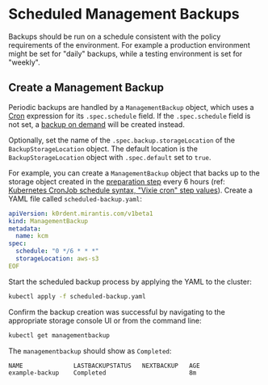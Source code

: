 # Scheduled Management Backups

Backups should be run on a schedule consistent with the policy requirements of the environment. For example a production environment might be set for "daily" backups, while a testing environment is set for "weekly".

## Create a Management Backup

Periodic backups are handled by a `ManagementBackup` object, which uses a [Cron](https://en.wikipedia.org/wiki/Cron) expression
for its `.spec.schedule` field.
If the `.spec.schedule` field is not set, a [backup on demand](./ondemand-backups.md#management-backup-on-demand) will be created instead.

Optionally, set the name of the `.spec.backup.storageLocation` of the `BackupStorageLocation` object.
The default location is the `BackupStorageLocation` object with `.spec.default` set to `true`.

For example, you can create a `ManagementBackup` object that backs up to the storage object
created in the [preparation step](./prepare-backups.md) every 6 hours
(ref: [Kubernetes CronJob schedule syntax, "Vixie cron" step values](https://kubernetes.io/docs/concepts/workloads/controllers/cron-jobs/#schedule-syntax)). Create a YAML file called `scheduled-backup.yaml`:

```yaml
apiVersion: k0rdent.mirantis.com/v1beta1
kind: ManagementBackup
metadata:
  name: kcm
spec:
  schedule: "0 */6 * * *"
  storageLocation: aws-s3
EOF
```
Start the scheduled backup process by applying the YAML to the cluster:
```sh
kubectl apply -f scheduled-backup.yaml
```
Confirm the backup creation was successful by navigating to the appropriate storage console UI or from the command line:
```sh
kubectl get managementbackup
```
The `managementbackup` should show as `Completed`:
```console { .no-copy }
NAME              LASTBACKUPSTATUS   NEXTBACKUP   AGE
example-backup    Completed                       8m  
```
